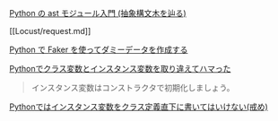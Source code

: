 [Python の ast モジュール入門 (抽象構文木を辿る)](https://qiita.com/t2y/items/0964d01bf3db0233e3c1)

[[Locust/request.md]]

[Python で Faker を使ってダミーデータを作成する](https://qiita.com/yunosuken/items/5835b6ba26981c56eeda)

[Pythonでクラス変数とインスタンス変数を取り違えてハマった](https://qiita.com/7shi/items/d37493c58a8bb8d7beed)  
> インスタンス変数はコンストラクタで初期化しましょう。

[Pythonではインスタンス変数をクラス定義直下に書いてはいけない(戒め)](https://qiita.com/kxphotographer/items/60588b7c747094eba9f1)

